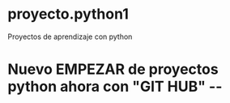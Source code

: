 # proyecto.python1
Proyectos de aprendizaje con python 

# Nuevo EMPEZAR de proyectos python ahora con "GIT HUB" -- 